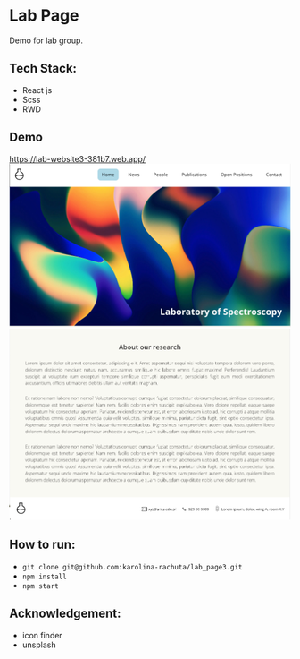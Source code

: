 # Lab Page
Demo for lab group.

## Tech Stack:
- React js
- Scss
- RWD

## Demo
https://lab-website3-381b7.web.app/
![screenshot](./src/assets/demo/desktop1.png)
![screenshot](./src/assets/demo/desktop2.png)

## How to run:
- `git clone git@github.com:karolina-rachuta/lab_page3.git`
- `npm install`
- `npm start`


## Acknowledgement:
- icon finder
- unsplash

